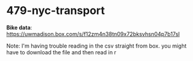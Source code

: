 # 479-nyc-transport

**Bike data**: https://uwmadison.box.com/s/f12zm4n38tn09x72bksvhsn04p7b17sl

Note: I'm having trouble reading in the csv straight from box. you might have to download the file and then read in r
